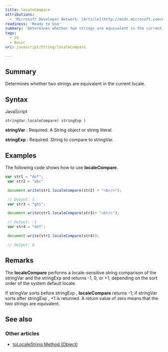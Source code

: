 ```yaml
---
title: localeCompare
attributions:
  - 'Microsoft Developer Network: [Article](http://msdn.microsoft.com/en-us/library/ie/62b7ahzy(v=vs.94).aspx)'
readiness: 'Ready to Use'
summary: 'Determines whether two strings are equivalent in the current locale.'
tags:
  - JS
  - Basic
uri: javascript/String/localeCompare

---
```

## Summary

Determines whether two strings are equivalent in the current locale.

## Syntax

<span class="language">JavaScript</span>

    stringVar.localeCompare( stringExp )

**stringVar**
:   Required. A String object or string literal.

**stringExp**
:   Required. String to compare to stringVar.

## Examples

The following code shows how to use **localeCompare**.

``` js
var str1 = "def";
 var str2 = "abc"

 document.write(str1.localeCompare(str2) + "<br/>");

 // Output: 1
 var str3 = "ghi";

 document.write(str1.localeCompare(str3)+ "<br/>");

 // Output: -1
 var str4 = "def";

 document.write(str1.localeCompare(str4));

 // Output: 0
```

## Remarks

The **localeCompare** performs a locale-sensitive string comparison of the stringVar and the stringExp and returns -1, 0, or +1, depending on the sort order of the system default locale.

If stringVar sorts before stringExp , **localeCompare** returns -1; if stringVar sorts after stringExp , +1 is returned. A return value of zero means that the two strings are equivalent.

## See also

### Other articles

-   [toLocaleString Method (Object)](/javascript/Object/toLocaleString)


